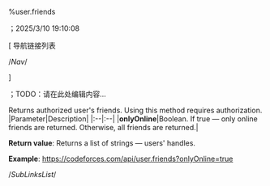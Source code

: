 ﻿
%user.friends

；2025/3/10 19:10:08


[ 导航链接列表

/*Nav*/

]

；TODO：请在此处编辑内容...



Returns authorized user's friends. Using this method requires authorization.
|Parameter|Description|
|:--|:--|
|**onlyOnline**|Boolean. If true — only online friends are returned. Otherwise, all friends are returned.|

**Return value**: Returns a list of strings — users' handles.

**Example**: https://codeforces.com/api/user.friends?onlyOnline=true 





/*SubLinksList*/



